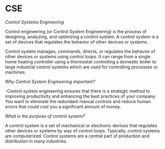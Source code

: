 # CSE
*Control Systems Engineering*

Control engineering (or Control System Engineering) is the process of designing, analyzing, and optimizing a control system. A control system is a set of devices that regulates the behavior of other devices or systems.

Control system manages, commands, directs, or regulates the behavior of other devices or systems using control loops. It can range from a single home heating controller using a thermostat controlling a domestic boiler to large industrial control systems which are used for controlling processes or machines.

*Why Control System Engineering important?*

-Control system engineering ensures that there is a strategic method to improving productivity and enhancing the best practices of your company. You want to eliminate the redundant manual controls and reduce human errors that could cost you a significant amount of money.

*What is the purpose of control system?*

A control system is a set of mechanical or electronic devices that regulates other devices or systems by way of control loops. Typically, control systems are computerized. Control systems are a central part of production and distribution in many industries.
